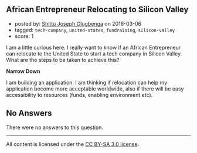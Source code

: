 ## African Entrepreneur Relocating to Silicon Valley

- posted by: [Shittu Joseph Olugbenga](https://stackexchange.com/users/983909/shittu-joseph-olugbenga) on 2016-03-06
- tagged: `tech-company`, `united-states`, `fundraising`, `silicon-valley`
- score: 1

I am a little curious here. I really want to know if an African Entrepreneur can relocate to the United State to start a tech company in Silicon Valley. What are the steps to be taken to achieve this?

**Narrow Down**

I am building an application. I am thinking if relocation can help my application become more acceptable worldwide, also if there will be easy accessibility to resources (funds, enabling environment etc). 

## No Answers

There were no answers to this question.


---

All content is licensed under the [CC BY-SA 3.0 license](https://creativecommons.org/licenses/by-sa/3.0/).
